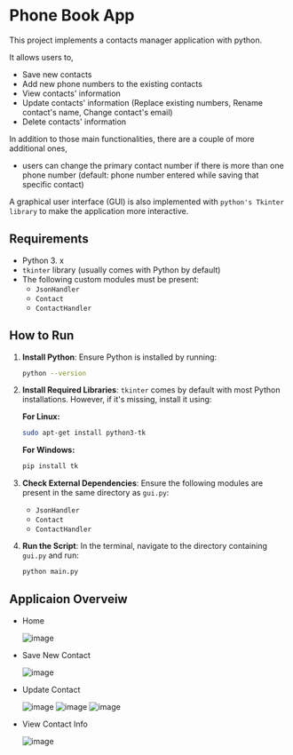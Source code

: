 
# Phone Book App

This project implements a contacts manager application with python. 

It allows users to,
- Save new contacts
- Add new phone numbers to the existing contacts
- View contacts' information 
- Update contacts' information (Replace existing numbers, Rename contact's name, Change contact's email)
- Delete contacts' information

In addition to those main functionalities, there are a couple of more additional ones,
- users can change the primary contact number if there is more than one phone number (default: phone number entered while saving that specific contact)
 
A graphical user interface (GUI) is also implemented with `python's Tkinter library` to make the application more interactive.


## Requirements

- Python 3. x
- `tkinter` library (usually comes with Python by default)
- The following custom modules must be present:
  - `JsonHandler`
  - `Contact`
  - `ContactHandler`

## How to Run

1. **Install Python**: Ensure Python is installed by running:

    ```bash
    python --version
    ```

2. **Install Required Libraries**: 
    `tkinter` comes by default with most Python installations. However, if it's missing, install it using:

    **For Linux:**
    ```bash
    sudo apt-get install python3-tk
    ```

    **For Windows:**
   ```bash
   pip install tk
   ```

4. **Check External Dependencies**: 
   Ensure the following modules are present in the same directory as `gui.py`:
   - `JsonHandler`
   - `Contact`
   - `ContactHandler`

5. **Run the Script**:
   In the terminal, navigate to the directory containing `gui.py` and run:

    ```bash
    python main.py
    ```
## Applicaion Overveiw
<ul>
 <li>Home</li>
 
 ![image](https://github.com/user-attachments/assets/8f6a50cd-af62-4c7e-9637-7f0f52e0bc89)
 
<li>Save New Contact</li>
 
 ![image](https://github.com/user-attachments/assets/fdef7761-bdd3-476b-a473-45fc5ea26894)
 
 <li>Update Contact</li>
 
 ![image](https://github.com/user-attachments/assets/21eee7dd-5981-41d3-95c6-a3cd09874bda)
 ![image](https://github.com/user-attachments/assets/84d97474-814d-4379-a39f-203cf1d71c0b)
 ![image](https://github.com/user-attachments/assets/3b1a1f61-8823-44b1-8f1b-1c8ba94997ca)
 
 <li>View Contact Info</li>
 
 ![image](https://github.com/user-attachments/assets/adae01a9-fa5e-4d55-acbe-3a8acdc16d3c)
</ul>
